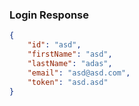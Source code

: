 ### Login Response

```json
{
    "id": "asd",
    "firstName": "asd",
    "lastName": "adas",
    "email": "asd@asd.com",
    "token": "asd.asd"
}
```
